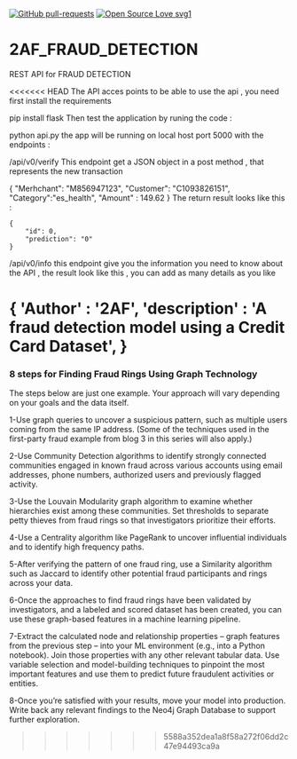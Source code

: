 
[![GitHub pull-requests](https://img.shields.io/github/issues-pr/Naereen/StrapDown.js.svg)](https://GitHub.com/Naereen/StrapDown.js/pull/)
[![Open Source Love svg1](https://badges.frapsoft.com/os/v1/open-source.svg?v=103)](https://github.com/ellerbrock/open-source-badges/)

# 2AF_FRAUD_DETECTION
REST API for FRAUD DETECTION

<<<<<<< HEAD
The API acces points
to be able to use the api , you need first install the requirements

pip install flask
Then test the application by runing the code :

python api.py
the app will be running on local host port 5000 with the endpoints :

/api/v0/verify
This endpoint get a JSON object in a post method , that represents the new transaction

 {
 "Merhchant": "M856947123",
"Customer": "C1093826151",
"Category":"es_health",
 "Amount" : 149.62
 }
The return result looks like this :

    {
        "id": 0,
        "prediction": "0"
    }
/api/v0/info
this endpoint give you the information you need to know about the API , the result look like this , you can add as many details as you like

 {
    'Author' : '2AF',
    'description' : 'A fraud detection model using a Credit Card Dataset',
 }
=======
### 8 steps for Finding Fraud Rings Using Graph Technology

The steps below are just one example. Your approach will vary depending on your goals and the data itself.

1-Use graph queries to uncover a suspicious pattern, such as multiple users coming from the same IP address. (Some of the techniques used in the first-party fraud example from blog 3 in this series will also apply.)

2-Use Community Detection algorithms to identify strongly connected communities engaged in known fraud across various accounts using email addresses, phone numbers, authorized users and previously flagged activity.

3-Use the Louvain Modularity graph algorithm to examine whether hierarchies exist among these communities. Set thresholds to separate petty thieves from fraud rings so that investigators prioritize their efforts.

4-Use a Centrality algorithm like PageRank to uncover influential individuals and to identify high frequency paths.

5-After verifying the pattern of one fraud ring, use a Similarity algorithm such as Jaccard to identify other potential fraud participants and rings across your data.

6-Once the approaches to find fraud rings have been validated by investigators, and a labeled and scored dataset has been created, you can use these graph-based features in a machine learning pipeline.

7-Extract the calculated node and relationship properties – graph features from the previous step – into your ML environment (e.g., into a Python notebook). Join those properties with any other relevant tabular data. Use variable selection and model-building techniques to pinpoint the most important features and use them to predict future fraudulent activities or entities.

8-Once you’re satisfied with your results, move your model into production. Write back any relevant findings to the Neo4j Graph Database to support further exploration.


>>>>>>> 5588a352dea1a8f58a272f06dd2c47e94493ca9a
